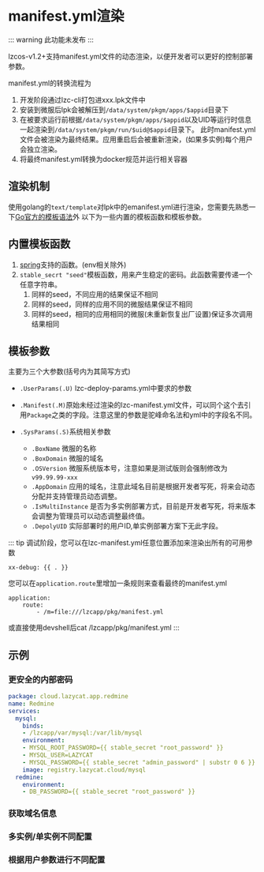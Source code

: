 # manifest.yml渲染

::: warning
此功能未发布
:::

lzcos-v1.2+支持manifest.yml文件的动态渲染，以便开发者可以更好的控制部署参数。

manifest.yml的转换流程为

1. 开发阶段通过lzc-cli打包进xxx.lpk文件中
2. 安装到微服后lpk会被解压到`/data/system/pkgm/apps/$appid`目录下
3. 在被要求运行前根据`/data/system/pkgm/apps/$appid`以及UID等运行时信息一起渲染到`/data/system/pkgm/run/$uid@$appid`目录下。
   此时manifest.yml文件会被渲染为最终结果。应用重启后会被重新渲染，(如果多实例)每个用户会独立渲染。
4. 将最终manifest.yml转换为docker规范并运行相关容器

## 渲染机制

使用golang的`text/template`对lpk中的emanifest.yml进行渲染，您需要先熟悉一下[Go官方的模板语法](https://pkg.go.dev/text/template)外
以下为一些内置的模板函数和模板参数。

## 内置模板函数

1. [spring](https://masterminds.github.io/sprig/)支持的函数。(env相关除外)
2.  `stable_secrt "seed"`模板函数，用来产生稳定的密码。此函数需要传递一个任意字符串。
    1. 同样的seed，不同应用的结果保证不相同
    1. 同样的seed，同样的应用不同的微服结果保证不相同
    2. 同样的seed，相同的应用相同的微服(未重新恢复出厂设置)保证多次调用结果相同

## 模板参数

主要为三个大参数(括号内为其简写方式)

- `.UserParams(.U)` lzc-deploy-params.yml中要求的参数

- `.Manifest(.M)`原始未经过渲染的lzc-manifest.yml文件，可以同个这个去引用`Package`之类的字段。注意这里的参数是驼峰命名法和yml中的字段名不同。

- `.SysParams(.S)`系统相关参数
    - `.BoxName`  微服的名称
    - `.BoxDomain`  微服的域名
    - `.OSVersion`  微服系统版本号，注意如果是测试版则会强制修改为`v99.99.99-xxx`
    - `.AppDomain`  应用的域名，注意此域名目前是根据开发者写死，将来会动态分配并支持管理员动态调整。
    - `.IsMultiInstance` 是否为多实例部署方式，目前是开发者写死，将来版本会调整为管理员可以动态调整最终值。
    - `.DepolyUID`  实际部署时的用户ID,单实例部署方案下无此字段。

::: tip
调试阶段，您可以在lzc-manifest.yml任意位置添加来渲染出所有的可用参数
```
xx-debug: {{ . }}
```


您可以在`application.route`里增加一条规则来查看最终的manifest.yml
```
application:
    route:
        - /m=file:///lzcapp/pkg/manifest.yml
```
或直接使用devshell后cat /lzcapp/pkg/manifest.yml
:::

## 示例

### 更安全的内部密码

```yml
package: cloud.lazycat.app.redmine
name: Redmine
services:
  mysql:
    binds:
    - /lzcapp/var/mysql:/var/lib/mysql
    environment:
    - MYSQL_ROOT_PASSWORD={{ stable_secret "root_password" }}
    - MYSQL_USER=LAZYCAT
    - MYSQL_PASSWORD={{ stable_secret "admin_password" | substr 0 6 }}
    image: registry.lazycat.cloud/mysql
  redmine:
    environment:
    - DB_PASSWORD={{ stable_secret "root_password" }}
```

### 获取域名信息

### 多实例/单实例不同配置

### 根据用户参数进行不同配置
